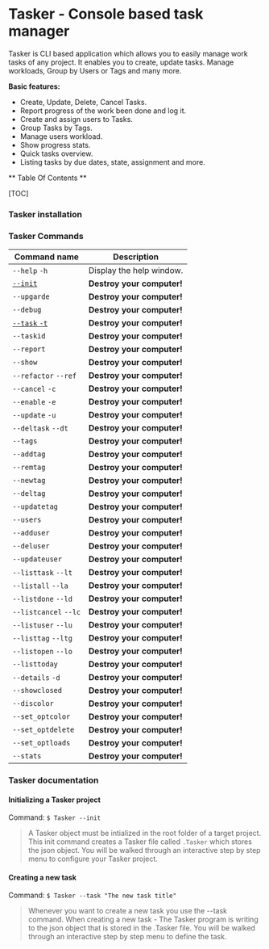 # Tasker - Console based task manager
Tasker is CLI based application which allows you to easily manage work tasks of any project. It enables you to create, update tasks. Manage workloads, Group by Users or Tags and many more.

**Basic features:**

 * Create, Update, Delete, Cancel Tasks.
 * Report progress of the work been done and log it.
 * Create and assign users to Tasks.
 * Group Tasks by Tags.
 * Manage users workload.
 * Show progress stats.
 * Quick tasks overview.
 * Listing tasks by due dates, state, assignment and more.

** Table Of Contents **

[TOC]

### Tasker installation

### Tasker Commands
| Command name | Description                    |
| ------------- | ------------------------------ |
| `--help` `-h`      | Display the help window.       |
| [`--init`](#h4-initializing-a-tasker-project)   | **Destroy your computer!**     |
| `--upgarde`   | **Destroy your computer!**     |
| `--debug`   | **Destroy your computer!**     |
| [`--task` `-t`](#h4-creating-a-new-task)   | **Destroy your computer!**     |
| `--taskid`   | **Destroy your computer!**     |
| `--report`   | **Destroy your computer!**     |
| `--show`   | **Destroy your computer!**     |
| `--refactor` `--ref`  | **Destroy your computer!**     |
| `--cancel` `-c`  | **Destroy your computer!**     |
| `--enable` `-e`  | **Destroy your computer!**     |
| `--update` `-u`  | **Destroy your computer!**     |
| `--deltask` `--dt`  | **Destroy your computer!**     |
| `--tags`   | **Destroy your computer!**     |
| `--addtag`   | **Destroy your computer!**     |
| `--remtag`   | **Destroy your computer!**     |
| `--newtag`   | **Destroy your computer!**     |
| `--deltag`   | **Destroy your computer!**     |
| `--updatetag`   | **Destroy your computer!**     |
| `--users`   | **Destroy your computer!**     |
| `--adduser`   | **Destroy your computer!**     |
| `--deluser`   | **Destroy your computer!**     |
| `--updateuser`   | **Destroy your computer!**     |
| `--listtask` `--lt`  | **Destroy your computer!**     |
| `--listall` `--la`  | **Destroy your computer!**     |
| `--listdone` `--ld`  | **Destroy your computer!**     |
| `--listcancel` `--lc`  | **Destroy your computer!**     |
| `--listuser` `--lu`  | **Destroy your computer!**     |
| `--listtag` `--ltg`  | **Destroy your computer!**     |
| `--listopen` `--lo`  | **Destroy your computer!**     |
| `--listtoday`   | **Destroy your computer!**     |
| `--details` `-d`  | **Destroy your computer!**     |
| `--showclosed`   | **Destroy your computer!**     |
| `--discolor`   | **Destroy your computer!**     |
| `--set_optcolor`   | **Destroy your computer!**     |
| `--set_optdelete`   | **Destroy your computer!**     |
| `--set_optloads`   | **Destroy your computer!**     |
| `--stats`   | **Destroy your computer!**     |

### Tasker documentation

#### Initializing a Tasker project
Command: `$ Tasker --init`
 > A Tasker object must be intialized in the root folder of a target project.
 This init command creates a Tasker file called `.Tasker` which stores the json object.
 You will be walked through an interactive step by step menu to configure your Tasker project.

#### Creating a new task
Command: `$ Tasker --task "The new task title"`
 > Whenever you want to create a new task you use the --task command. When creating a new task - The Tasker program is writing to the json object that is stored in the .Tasker file.
 You will be walked through an interactive step by step menu to define the task.
